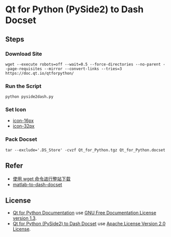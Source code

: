# Qt for Python (PySide2) to Dash Docset

## Steps

### Download Site

```shell
wget --execute robots=off --wait=0.5 --force-directories --no-parent --page-requisites --mirror --convert-links --tries=3 https://doc.qt.io/qtforpython/
```

### Run the Script

```shell
python pyside2dash.py
```

### Set Icon

- [icon-16px](https://doc.qt.io/style/pyside-16px.png)
- [icon-32px](https://doc.qt.io/style/pyside-32px.png)

### Pack Docset

```shell
tar --exclude='.DS_Store' -cvzf Qt_for_Python.tgz Qt_for_Python.docset
```

## Refer

- [使用 wget 命令进行整站下载](https://m.pythontab.com/article/213)
- [matlab-to-dash-docset](https://github.com/acbetter/matlab-to-dash-docset)

## License

- [Qt for Python Documentation](https://doc.qt.io/qtforpython/index.html) use [GNU Free Documentation License version 1.3](https://www.gnu.org/licenses/fdl-1.3.en.html).
- [Qt for Python (PySide2) to Dash Docset](https://github.com/acbetter/qt-for-python-to-dash-docset) use [Apache License Version 2.0 License](https://www.apache.org/licenses/LICENSE-2.0).
